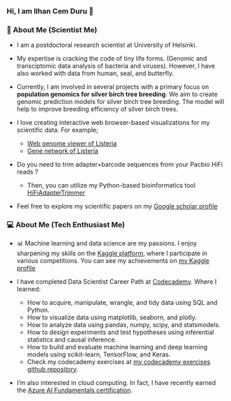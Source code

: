 ### Hi, I am Ilhan Cem Duru 👋

### 🔭 About Me (Scientist Me)
- I am a postdoctoral research scientist at University of Helsinki.

- My expertise is cracking the code of tiny life forms. (Genomic and transciptomic data analysis of bacteria and viruses). However,  I have also worked with data from human, seal, and butterfly.

- Currently, I am involved in several projects with a primary focus on **population genomics for silver birch tree breeding**. We aim to create genomic prediction models for silver birch tree breeding. The model will help to improve breeding efficiency of silver birch trees.

- I love creating interactive web browser-based visualizations for my scientific data. For example;
  - [Web genome viewer of Listeria](https://icemduru.github.io/listeria_ro15_transcript/)
  - [Gene network of Listeria](https://icemduru.github.io/RO15_gene_network/#/)

- Do you need to trim adapter+barcode sequences from your Pacbio HiFi reads ?
  - Then, you can utilize my Python-based bioinformatics tool [HiFiAdapterTrimmer](https://github.com/icemduru/HiFiAdapterTrimmer)

- Feel free to explore my scientific papers on my [Google scholar profile](https://scholar.google.com/citations?user=2PvKi2YAAAAJ&hl)


### 💻 About Me (Tech Enthusiast Me)

- 📊 Machine learning and data science are my passions. I enjoy sharpening my skills on the [Kaggle platform](https://www.kaggle.com/), where I participate in various competitions. You can see my achievements on [my Kaggle profile](https://www.kaggle.com/cemduru/competitions?tab=completed)

- I have completed Data Scientist Career Path at [Codecademy](https://www.codecademy.com/profiles/icemduru/certificates/5b520caa1d176d21f5a65a61). Where I learned:
  - How to acquire, manipulate, wrangle, and tidy data using SQL and Python.
  - How to visualize data using matplotlib, seaborn, and plotly.
  - How to analyze data using pandas, numpy, scipy, and statsmodels.
  - How to design experiments and test hypotheses using inferential statistics and causal inference.
  - How to build and evaluate machine learning and deep learning models using scikit-learn, TensorFlow, and Keras.
  - Check my codecademy exercises at [my codecademy exercises github repository](https://github.com/icemduru/my_codecademy_exercises).

- I’m also interested in cloud computing. In fact, I have recently earned the [Azure AI Fundamentals certification](https://www.credly.com/badges/3a9454bc-77e4-42ca-bc71-3e66805b74d5).

